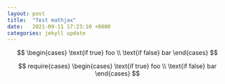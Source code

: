 ```yaml
---
layout: post
title:  "Test mathjax"
date:   2021-09-11 17:23:10 +0800
categories: jekyll update
---
```


$$
\begin{cases}
\text{if true} foo \\
\text{if false} bar
\end{cases}
$$


$$
require{cases}
\begin{cases}
\text{if true} foo \\
\text{if false} bar
\end{cases}
$$
